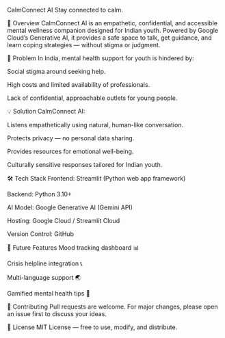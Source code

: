CalmConnect AI
Stay connected to calm.

🌟 Overview
CalmConnect AI is an empathetic, confidential, and accessible mental wellness companion designed for Indian youth.
Powered by Google Cloud’s Generative AI, it provides a safe space to talk, get guidance, and learn coping strategies — without stigma or judgment.

🚀 Problem
In India, mental health support for youth is hindered by:

Social stigma around seeking help.

High costs and limited availability of professionals.

Lack of confidential, approachable outlets for young people.

💡 Solution
CalmConnect AI:

Listens empathetically using natural, human-like conversation.

Protects privacy — no personal data sharing.

Provides resources for emotional well-being.

Culturally sensitive responses tailored for Indian youth.

🛠 Tech Stack
Frontend: Streamlit (Python web app framework)

Backend: Python 3.10+

AI Model: Google Generative AI (Gemini API)

Hosting: Google Cloud / Streamlit Cloud

Version Control: GitHub


🧠 Future Features
Mood tracking dashboard 📊

Crisis helpline integration 📞

Multi-language support 🌏

Gamified mental health tips 🎯

🤝 Contributing
Pull requests are welcome. For major changes, please open an issue first to discuss your ideas.

📜 License
MIT License — free to use, modify, and distribute.

